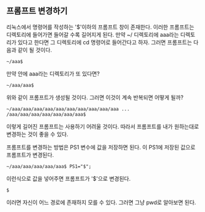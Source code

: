 ## 프롬프트 변경하기

리눅스에서 명령어를 작성하는 '$'이하의 프롬프트 창이 존재한다.
이러한 프롬프트는 디렉토리에 들어가면 들어갈 수록 길어지게 된다.
만약 ~/ 디렉토리에 aaa라는 디렉토리가 있다고 한다면 그 디렉토리에 cd 명령어로 들어간다고 하자.
그러면 프롬프트는 다음과 같이 될 것이다.

```linux
~/aaa$ 
```

만약 안에 aaa라는 디렉토리가 또 있다면?

```linux
~/aaa/aaa$
```

위와 같이 프롬프트가 생성될 것이다.
그러면 이것이 계속 반복되면 어떻게 될까?

```linux
~/aaa/aaa/aaa/aaa/aaa/aaa/aaa/aaa/aaa/aaa ... /aaa/aaa/aaa/aaa/aaa/aaa/aaa$
```

이렇게 길어진 프롬프트는 사용하기 어려울 것이다.
따라서 프롬프트를 내가 원하는대로 변경하는 것이 좋을 수 있다.

프롬프트를 변경하는 방법은 PS1 변수에 값을 저장하면 된다.
이 PS1에 저장된 값으로 프롬프트가 변경된다.

```linux
~/aaa/aaa/aaa/aaa/aaa$ PS1="$";
```

이런식으로 값을 넣어주면 프롬프트가 '$'으로 변경된다.

```linux
$ 
```

이러면 자신이 어느 경로에 존재하지 모를 수 있다.
그러면 그냥 pwd로 알아보면 된다.